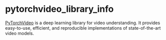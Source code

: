# pytorchvideo_library_info

[PyTorchVideo](https://pytorchvideo.org/) is a deep learning library for video understanding. It provides easy-to-use, efficient, and reproducible implementations of state-of-the-art video models.
